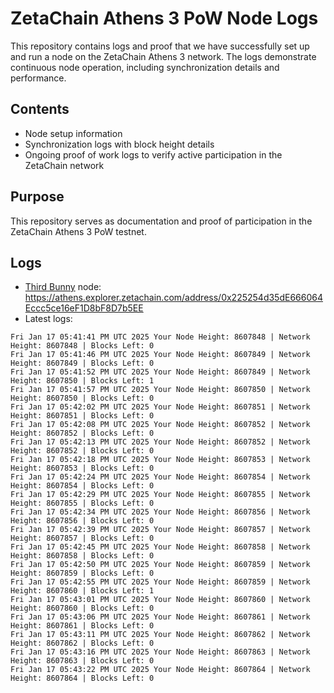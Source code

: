 # ZetaChain Athens 3 PoW Node Logs
This repository contains logs and proof that we have successfully set up and run a node on the ZetaChain Athens 3 network. The logs demonstrate continuous node operation, including synchronization details and performance.

## Contents
- Node setup information
- Synchronization logs with block height details
- Ongoing proof of work logs to verify active participation in the ZetaChain network

## Purpose
This repository serves as documentation and proof of participation in the ZetaChain Athens 3 PoW testnet.

## Logs

- [Third Bunny](https://thirdbunny.xyz/) node: https://athens.explorer.zetachain.com/address/0x225254d35dE666064Eccc5ce16eF1D8bF8D7b5EE
- Latest logs:
```
Fri Jan 17 05:41:41 PM UTC 2025 Your Node Height: 8607848 | Network Height: 8607848 | Blocks Left: 0
Fri Jan 17 05:41:46 PM UTC 2025 Your Node Height: 8607849 | Network Height: 8607849 | Blocks Left: 0
Fri Jan 17 05:41:52 PM UTC 2025 Your Node Height: 8607849 | Network Height: 8607850 | Blocks Left: 1
Fri Jan 17 05:41:57 PM UTC 2025 Your Node Height: 8607850 | Network Height: 8607850 | Blocks Left: 0
Fri Jan 17 05:42:02 PM UTC 2025 Your Node Height: 8607851 | Network Height: 8607851 | Blocks Left: 0
Fri Jan 17 05:42:08 PM UTC 2025 Your Node Height: 8607852 | Network Height: 8607852 | Blocks Left: 0
Fri Jan 17 05:42:13 PM UTC 2025 Your Node Height: 8607852 | Network Height: 8607852 | Blocks Left: 0
Fri Jan 17 05:42:18 PM UTC 2025 Your Node Height: 8607853 | Network Height: 8607853 | Blocks Left: 0
Fri Jan 17 05:42:24 PM UTC 2025 Your Node Height: 8607854 | Network Height: 8607854 | Blocks Left: 0
Fri Jan 17 05:42:29 PM UTC 2025 Your Node Height: 8607855 | Network Height: 8607855 | Blocks Left: 0
Fri Jan 17 05:42:34 PM UTC 2025 Your Node Height: 8607856 | Network Height: 8607856 | Blocks Left: 0
Fri Jan 17 05:42:39 PM UTC 2025 Your Node Height: 8607857 | Network Height: 8607857 | Blocks Left: 0
Fri Jan 17 05:42:45 PM UTC 2025 Your Node Height: 8607858 | Network Height: 8607858 | Blocks Left: 0
Fri Jan 17 05:42:50 PM UTC 2025 Your Node Height: 8607859 | Network Height: 8607859 | Blocks Left: 0
Fri Jan 17 05:42:55 PM UTC 2025 Your Node Height: 8607859 | Network Height: 8607860 | Blocks Left: 1
Fri Jan 17 05:43:01 PM UTC 2025 Your Node Height: 8607860 | Network Height: 8607860 | Blocks Left: 0
Fri Jan 17 05:43:06 PM UTC 2025 Your Node Height: 8607861 | Network Height: 8607861 | Blocks Left: 0
Fri Jan 17 05:43:11 PM UTC 2025 Your Node Height: 8607862 | Network Height: 8607862 | Blocks Left: 0
Fri Jan 17 05:43:16 PM UTC 2025 Your Node Height: 8607863 | Network Height: 8607863 | Blocks Left: 0
Fri Jan 17 05:43:22 PM UTC 2025 Your Node Height: 8607864 | Network Height: 8607864 | Blocks Left: 0
```

